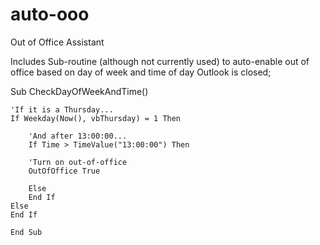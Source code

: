 # auto-ooo
Out of Office Assistant

Includes Sub-routine (although not currently used) to auto-enable out of office based on day of week and time of day Outlook is closed;


Sub CheckDayOfWeekAndTime()

    'If it is a Thursday...
    If Weekday(Now(), vbThursday) = 1 Then

        'And after 13:00:00...
        If Time > TimeValue("13:00:00") Then

        'Turn on out-of-office
        OutOfOffice True

        Else
        End If
    Else
    End If

    End Sub
